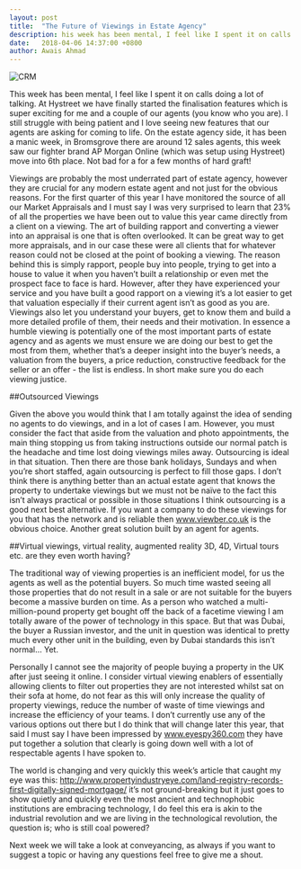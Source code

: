 ```yaml
---
layout: post
title:  "The Future of Viewings in Estate Agency"
description: his week has been mental, I feel like I spent it on calls doing a lot of talking. At Hystreet we have finally started the...
date:   2018-04-06 14:37:00 +0800
author: Awais Ahmad
---
```


![CRM]({{site.url}}/images/iStock-642799740.jpg)


This week has been mental, I feel like I spent it on calls doing a lot of talking. At Hystreet we have finally started the finalisation features which is super exciting for me and a couple of our agents (you know who you are). I still struggle with being patient and I love seeing new features that our agents are asking for coming to life. On the estate agency side, it has been a manic week, in Bromsgrove there are around 12 sales agents, this week saw our fighter brand AP Morgan Online (which was setup using Hystreet) move into 6th place. Not bad for a for a few months of hard graft!

<!--more-->

Viewings are probably the most underrated part of estate agency, however they are crucial for any modern estate agent and not just for the obvious reasons. For the first quarter of this year I have monitored the source of all our Market Appraisals and I must say I was very surprised to learn that 23% of all the properties we have been out to value this year came directly from a client on a viewing. The art of building rapport and converting a viewer into an appraisal is one that is often overlooked. It can be great way to get more appraisals, and in our case these were all clients that for whatever reason could not be closed at the point of booking a viewing. The reason behind this is simply rapport, people buy into people, trying to get into a house to value it when you haven’t built a relationship or even met the prospect face to face is hard. However, after they have experienced your service and you have built a good rapport on a viewing it’s a lot easier to get that valuation especially if their current agent isn’t as good as you are. Viewings also let you understand your buyers, get to know them and build a more detailed profile of them, their needs and their motivation. In essence a humble viewing is potentially one of the most important parts of estate agency and as agents we must ensure we are doing our best to get the most from them, whether that’s a deeper insight into the buyer’s needs, a valuation from the buyers, a price reduction, constructive feedback for the seller or an offer - the list is endless. In short make sure you do each viewing justice.

##Outsourced Viewings

Given the above you would think that I am totally against the idea of sending no agents to do viewings, and in a lot of cases I am. However, you must consider the fact that aside from the valuation and photo appointments, the main thing stopping us from taking instructions outside our normal patch is the headache and time lost doing viewings miles away. Outsourcing is ideal in that situation. Then there are those bank holidays, Sundays and when you’re short staffed, again outsourcing is perfect to fill those gaps. I don’t think there is anything better than an actual estate agent that knows the property to undertake viewings but we must not be naïve to the fact this isn’t always practical or possible in those situations I think outsourcing is a good next best alternative. If you want a company to do these viewings for you that has the network and is reliable then www.viewber.co.uk is the obvious choice. Another great solution built by an agent for agents.

##Virtual viewings, virtual reality, augmented reality 3D, 4D, Virtual tours etc. are they even worth having?

The traditional way of viewing properties is an inefficient model, for us the agents as well as the potential buyers. So much time wasted seeing all those properties that do not result in a sale or are not suitable for the buyers become a massive burden on time. As a person who watched a multi-million-pound property get bought off the back of a facetime viewing I am totally aware of the power of technology in this space. But that was Dubai, the buyer a Russian investor, and the unit in question was identical to pretty much every other unit in the building, even by Dubai standards this isn’t normal… Yet.

Personally I cannot see the majority of people buying a property in the UK after just seeing it online. I consider virtual viewing enablers of essentially allowing clients to filter out properties they are not interested whilst sat on their sofa at home, do not fear as this will only increase the quality of property viewings, reduce the number of waste of time viewings and increase the efficiency of your teams. I don’t currently use any of the various options out there but I do think that will change later this year, that said I must say I have been impressed by www.eyespy360.com they have put together a solution that clearly is going down well with a lot of respectable agents I have spoken to.  

The world is changing and very quickly this week’s article that caught my eye was this:
http://www.propertyindustryeye.com/land-registry-records-first-digitally-signed-mortgage/
it’s not ground-breaking but it just goes to show quietly and quickly even the most ancient and technophobic institutions are embracing technology, I do feel this era is akin to the industrial revolution and we are living in the technological revolution, the question is; who is still coal powered?

Next week we will take a look at conveyancing, as always if you want to suggest a topic or having any questions feel free to give me a shout.
